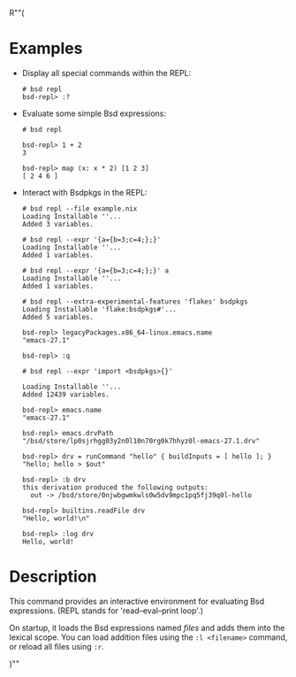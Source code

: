 R""(

# Examples

* Display all special commands within the REPL:

  ```console
  # bsd repl
  bsd-repl> :?
  ```

* Evaluate some simple Bsd expressions:

  ```console
  # bsd repl

  bsd-repl> 1 + 2
  3

  bsd-repl> map (x: x * 2) [1 2 3]
  [ 2 4 6 ]
  ```

* Interact with Bsdpkgs in the REPL:

  ```console
  # bsd repl --file example.nix
  Loading Installable ''...
  Added 3 variables.

  # bsd repl --expr '{a={b=3;c=4;};}'
  Loading Installable ''...
  Added 1 variables.

  # bsd repl --expr '{a={b=3;c=4;};}' a
  Loading Installable ''...
  Added 1 variables.

  # bsd repl --extra-experimental-features 'flakes' bsdpkgs
  Loading Installable 'flake:bsdpkgs#'...
  Added 5 variables.

  bsd-repl> legacyPackages.x86_64-linux.emacs.name
  "emacs-27.1"

  bsd-repl> :q

  # bsd repl --expr 'import <bsdpkgs>{}'

  Loading Installable ''...
  Added 12439 variables.

  bsd-repl> emacs.name
  "emacs-27.1"

  bsd-repl> emacs.drvPath
  "/bsd/store/lp0sjrhgg03y2n0l10n70rg0k7hhyz0l-emacs-27.1.drv"

  bsd-repl> drv = runCommand "hello" { buildInputs = [ hello ]; } "hello; hello > $out"

  bsd-repl> :b drv
  this derivation produced the following outputs:
    out -> /bsd/store/0njwbgwmkwls0w5dv9mpc1pq5fj39q0l-hello

  bsd-repl> builtins.readFile drv
  "Hello, world!\n"

  bsd-repl> :log drv
  Hello, world!
  ```

# Description

This command provides an interactive environment for evaluating Bsd
expressions. (REPL stands for 'read–eval–print loop'.)

On startup, it loads the Bsd expressions named *files* and adds them
into the lexical scope. You can load addition files using the `:l
<filename>` command, or reload all files using `:r`.

)""
